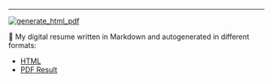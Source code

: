 
---
[![generate_html_pdf](https://github.com/jorditoda/resume/actions/workflows/generate_html_pdf.yml/badge.svg?branch=master)](https://github.com/jorditoda/resume/actions/workflows/generate_html_pdf.yml)

👀 My digital resume written in Markdown and autogenerated in different formats:

- [HTML](http://htmlpreview.github.io/?https://github.com/jorditoda/resume/blob/master/index.html)
- [PDF Result](https://raw.githubusercontent.com/jorditoda/resume/blob/master/resume.pdf)